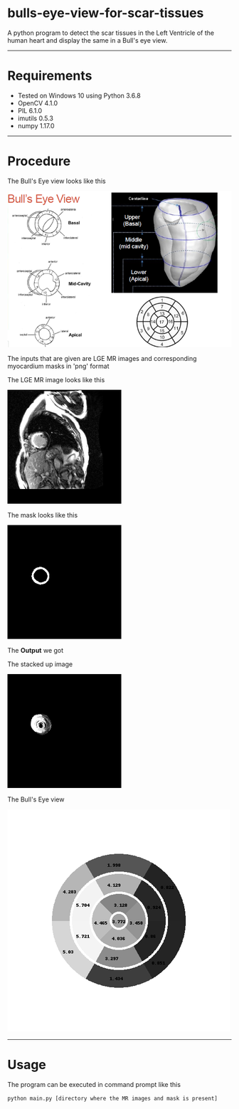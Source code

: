# bulls-eye-view-for-scar-tissues
A python program to detect the scar tissues in the Left Ventricle of the human heart and display the same in a Bull's eye view.

****
Requirements
==================
* Tested on Windows 10 using Python 3.6.8
* OpenCV 4.1.0
* PIL 6.1.0
* imutils 0.5.3
* numpy 1.17.0

****
Procedure
===============
The Bull's Eye view looks like this

![bulls eye](Images/guide.png)

The inputs that are given are LGE MR images and corresponding myocardium masks in 'png' format

The LGE MR image looks like this

![lgemr](Images/lge_4.png)

The mask looks like this

![mask](Images/mask_lge_4.png)

The **Output** we got 

The stacked up image 

![stacked image](Images/Stacked_Output.png)

The Bull's Eye view

![bull's eye view](Images/Bulls_Eye.png)

****
Usage
==========
The program can be executed in command prompt like this 
```
python main.py [directory where the MR images and mask is present]
```
